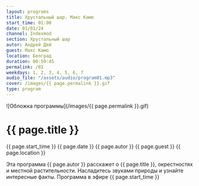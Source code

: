 ```yaml
---
layout: programs
title: Хрустальный шар. Макс Камо
start_time: 01:00
date: 01/01/24
channel: Indexmod
section: Хрустальный шар
autor: Андрей Дей
guest: Макс Камо
location: Белград
duration: 00:59:45
permalink: /01
weekdays: 1, 2, 3, 4, 5, 6, 7
audio_file: "/assets/audio/program01.mp3"
cover: /images/{{ page.permalink }}.gif
type: program
---
```


![Обложка программы](/images/{{ page.permalink }}.gif)

# {{ page.title }}

{{ page.start_time }}  {{ page.date }}  {{ page.autor }} {{ page.guest }} {{ page.location }}

Эта программа {{ page.autor }} расскажет о {{ page.title }}, окрестностях и местной растительности. Насладитесь звуками природы и узнайте интересные факты. Программа в эфире {{ page.start_time }}

<p><audio id="audio-player">
  <source src="{{ page.audio_file }}" type="audio/mpeg">
  Ваш браузер не поддерживает воспроизведение аудио.
</audio></p>
